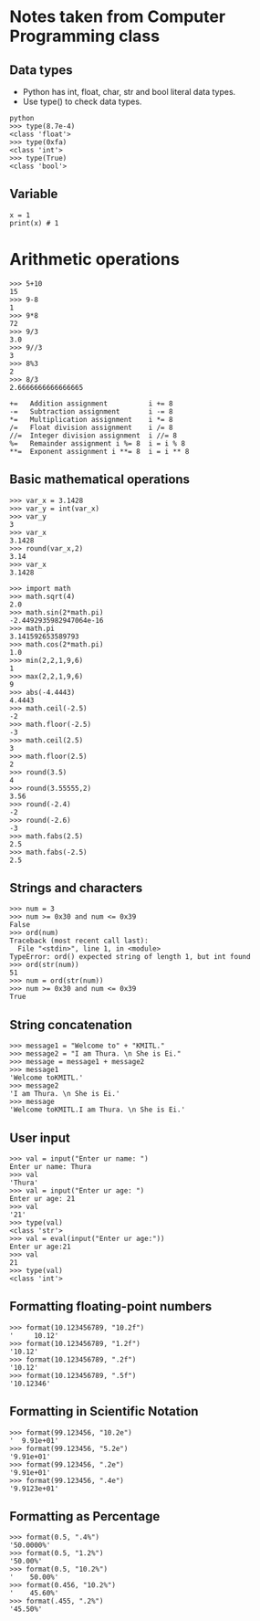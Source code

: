# Notes taken from Computer Programming class

## Data types
- Python has int, float, char, str and bool literal data types.
- Use type() to check data types.
```
python
>>> type(8.7e-4)
<class 'float'>
>>> type(0xfa)
<class 'int'>
>>> type(True)
<class 'bool'>
```
## Variable
```
x = 1
print(x) # 1
```
# Arithmetic operations
```
>>> 5+10
15
>>> 9-8
1
>>> 9*8
72
>>> 9/3
3.0
>>> 9//3
3
>>> 8%3
2
>>> 8/3
2.6666666666666665
```

```
+=   Addition assignment          i += 8 
-=   Subtraction assignment       i -= 8
*=   Multiplication assignment    i *= 8 
/=   Float division assignment    i /= 8 
//=  Integer division assignment  i //= 8 
%=   Remainder assignment i %= 8  i = i % 8
**=  Exponent assignment i **= 8  i = i ** 8
```

## Basic mathematical operations
```
>>> var_x = 3.1428
>>> var_y = int(var_x)
>>> var_y
3
>>> var_x
3.1428
>>> round(var_x,2)
3.14
>>> var_x
3.1428
 
>>> import math
>>> math.sqrt(4)
2.0
>>> math.sin(2*math.pi)
-2.4492935982947064e-16
>>> math.pi
3.141592653589793
>>> math.cos(2*math.pi)
1.0
>>> min(2,2,1,9,6)
1
>>> max(2,2,1,9,6)
9
>>> abs(-4.4443)
4.4443
>>> math.ceil(-2.5)
-2
>>> math.floor(-2.5)
-3
>>> math.ceil(2.5)
3
>>> math.floor(2.5)
2
>>> round(3.5)
4
>>> round(3.55555,2)
3.56
>>> round(-2.4)
-2
>>> round(-2.6)
-3
>>> math.fabs(2.5)
2.5
>>> math.fabs(-2.5)
2.5
``` 
## Strings and characters
```
>>> num = 3
>>> num >= 0x30 and num <= 0x39
False
>>> ord(num)
Traceback (most recent call last):
  File "<stdin>", line 1, in <module>
TypeError: ord() expected string of length 1, but int found
>>> ord(str(num))
51
>>> num = ord(str(num))
>>> num >= 0x30 and num <= 0x39
True
```
## String concatenation
```
>>> message1 = "Welcome to" + "KMITL."
>>> message2 = "I am Thura. \n She is Ei."
>>> message = message1 + message2
>>> message1
'Welcome toKMITL.'
>>> message2
'I am Thura. \n She is Ei.'
>>> message 
'Welcome toKMITL.I am Thura. \n She is Ei.'
```
## User input
```
>>> val = input("Enter ur name: ")
Enter ur name: Thura
>>> val
'Thura'
>>> val = input("Enter ur age: ")
Enter ur age: 21
>>> val
'21'
>>> type(val)
<class 'str'>
>>> val = eval(input("Enter ur age:"))
Enter ur age:21
>>> val
21
>>> type(val)
<class 'int'>
```
## Formatting floating-point numbers
```
>>> format(10.123456789, "10.2f")
'     10.12'
>>> format(10.123456789, "1.2f")
'10.12'
>>> format(10.123456789, ".2f")
'10.12'
>>> format(10.123456789, ".5f")
'10.12346'
``` 

## Formatting in Scientific Notation
```
>>> format(99.123456, "10.2e")
'  9.91e+01'
>>> format(99.123456, "5.2e")
'9.91e+01'
>>> format(99.123456, ".2e")
'9.91e+01'
>>> format(99.123456, ".4e")
'9.9123e+01'
```

## Formatting as Percentage
```
>>> format(0.5, ".4%")
'50.0000%'
>>> format(0.5, "1.2%")
'50.00%'
>>> format(0.5, "10.2%")
'    50.00%'
>>> format(0.456, "10.2%")
'    45.60%'
>>> format(.455, ".2%")
'45.50%'
``` 






